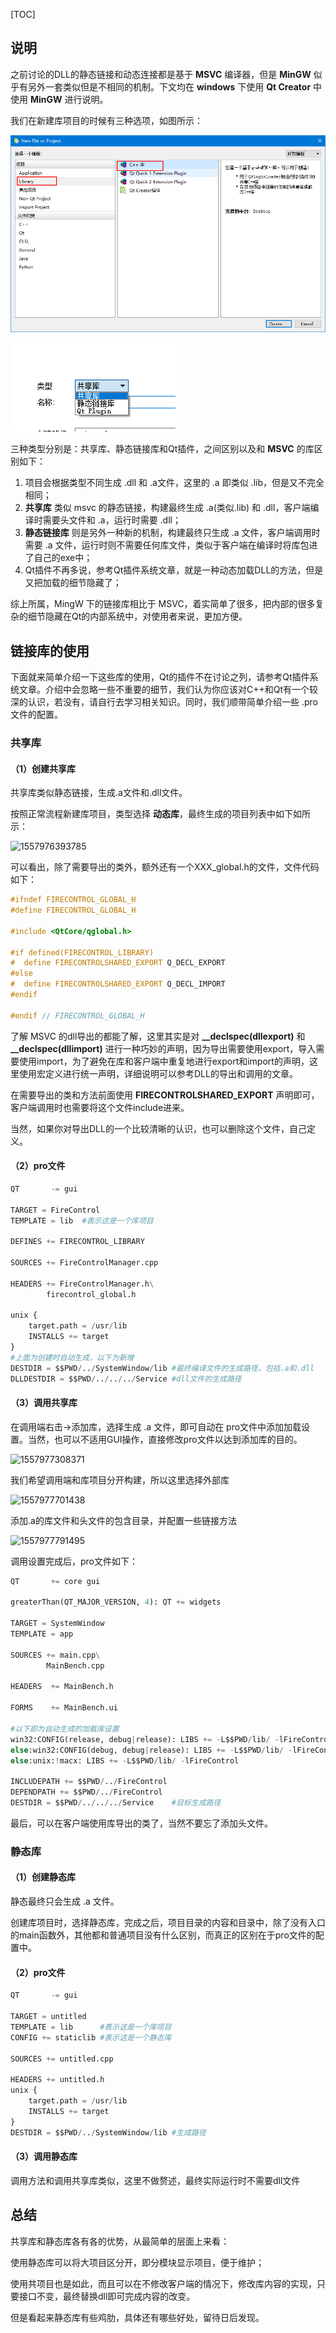 [TOC]

## 说明

之前讨论的DLL的静态链接和动态连接都是基于 **MSVC** 编译器，但是 **MinGW** 似乎有另外一套类似但是不相同的机制。下文均在 **windows** 下使用 **Qt Creator** 中使用 **MinGW** 进行说明。

我们在新建库项目的时候有三种选项，如图所示：

![1557975168306](1557975168306.png)

![1557975205631](1557975205631.png)

三种类型分别是：共享库、静态链接库和Qt插件，之间区别以及和 **MSVC** 的库区别如下：

1. 项目会根据类型不同生成 .dll 和 .a文件，这里的 .a 即类似 .lib，但是又不完全相同；
2. **共享库** 类似 msvc 的静态链接，构建最终生成 .a(类似.lib) 和 .dll，客户端编译时需要头文件和 .a，运行时需要 .dll；
3. **静态链接库** 则是另外一种新的机制，构建最终只生成 .a 文件，客户端调用时需要 .a 文件，运行时则不需要任何库文件，类似于客户端在编译时将库包进了自己的exe中；
4. Qt插件不再多说，参考Qt插件系统文章，就是一种动态加载DLL的方法，但是又把加载的细节隐藏了；

综上所属，MingW 下的链接库相比于 MSVC，着实简单了很多，把内部的很多复杂的细节隐藏在Qt的内部系统中，对使用者来说，更加方便。

## 链接库的使用

下面就来简单介绍一下这些库的使用，Qt的插件不在讨论之列，请参考Qt插件系统文章。介绍中会忽略一些不重要的细节，我们认为你应该对C++和Qt有一个较深的认识，若没有，请自行去学习相关知识。同时，我们顺带简单介绍一些 .pro 文件的配置。

### 共享库

#### （1）创建共享库

共享库类似静态链接，生成.a文件和.dll文件。

按照正常流程新建库项目，类型选择 **动态库**，最终生成的项目列表中如下如所示：

![1557976393785](E:\MyNote\Note\C++\Qt\1557976393785.png)

可以看出，除了需要导出的类外，额外还有一个XXX_global.h的文件，文件代码如下：

```c++
#ifndef FIRECONTROL_GLOBAL_H
#define FIRECONTROL_GLOBAL_H

#include <QtCore/qglobal.h>

#if defined(FIRECONTROL_LIBRARY)
#  define FIRECONTROLSHARED_EXPORT Q_DECL_EXPORT
#else
#  define FIRECONTROLSHARED_EXPORT Q_DECL_IMPORT
#endif

#endif // FIRECONTROL_GLOBAL_H
```

了解 MSVC 的dll导出的都能了解，这里其实是对 **__declspec(dllexport)** 和 **__declspec(dllimport)** 进行一种巧妙的声明，因为导出需要使用export，导入需要使用import，为了避免在库和客户端中重复地进行export和import的声明，这里使用宏定义进行统一声明，详细说明可以参考DLL的导出和调用的文章。

在需要导出的类和方法前面使用 **FIRECONTROLSHARED_EXPORT** 声明即可，客户端调用时也需要将这个文件include进来。

当然，如果你对导出DLL的一个比较清晰的认识，也可以删除这个文件，自己定义。

#### （2）pro文件

```python
QT       -= gui

TARGET = FireControl
TEMPLATE = lib	#表示这是一个库项目

DEFINES += FIRECONTROL_LIBRARY

SOURCES += FireControlManager.cpp

HEADERS += FireControlManager.h\
        firecontrol_global.h

unix {
    target.path = /usr/lib
    INSTALLS += target
}
#上面为创建时自动生成，以下为新增
DESTDIR = $$PWD/../SystemWindow/lib	#最终编译文件的生成路径，包括.a和.dll
DLLDESTDIR = $$PWD/../../../Service	#dll文件的生成路径
```

#### （3）调用共享库

在调用端右击->添加库，选择生成 .a 文件，即可自动在 pro文件中添加加载设置。当然，也可以不适用GUI操作，直接修改pro文件以达到添加库的目的。

![1557977308371](E:\MyNote\Note\C++\Qt\1557977308371.png)

我们希望调用端和库项目分开构建，所以这里选择外部库

![1557977701438](E:\MyNote\Note\C++\Qt\1557977701438.png)

添加.a的库文件和头文件的包含目录，并配置一些链接方法

![1557977791495](E:\MyNote\Note\C++\Qt\1557977791495.png)

调用设置完成后，pro文件如下：

```python
QT       += core gui

greaterThan(QT_MAJOR_VERSION, 4): QT += widgets

TARGET = SystemWindow
TEMPLATE = app

SOURCES += main.cpp\
        MainBench.cpp

HEADERS  += MainBench.h

FORMS    += MainBench.ui

#以下即为自动生成的加载库设置
win32:CONFIG(release, debug|release): LIBS += -L$$PWD/lib/ -lFireControl
else:win32:CONFIG(debug, debug|release): LIBS += -L$$PWD/lib/ -lFireControl
else:unix:!macx: LIBS += -L$$PWD/lib/ -lFireControl

INCLUDEPATH += $$PWD/../FireControl
DEPENDPATH += $$PWD/../FireControl
DESTDIR = $$PWD/../../../Service	#目标生成路径
```

最后，可以在客户端使用库导出的类了，当然不要忘了添加头文件。

### 静态库

#### （1）创建静态库

静态最终只会生成 .a 文件。

创建库项目时，选择静态库，完成之后，项目目录的内容和目录中，除了没有入口的main函数外，其他都和普通项目没有什么区别，而真正的区别在于pro文件的配置中。

#### （2）pro文件

```python
QT       -= gui

TARGET = untitled
TEMPLATE = lib		#表示这是一个库项目
CONFIG += staticlib	#表示这是一个静态库

SOURCES += untitled.cpp

HEADERS += untitled.h
unix {
    target.path = /usr/lib
    INSTALLS += target
}
DESTDIR = $$PWD/../SystemWindow/lib #生成路径
```

#### （3）调用静态库

调用方法和调用共享库类似，这里不做赘述，最终实际运行时不需要dll文件

## 总结

共享库和静态库各有各的优势，从最简单的层面上来看：

使用静态库可以将大项目区分开，即分模块显示项目，便于维护；

使用共项目也是如此，而且可以在不修改客户端的情况下，修改库内容的实现，只要接口不变，最终替换dll即可完成内容的改变。

但是看起来静态库有些鸡肋，具体还有哪些好处，留待日后发现。